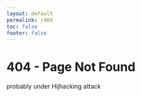 ```yaml
---
layout: default
permalink: /404
toc: false
footer: false
---
```


# 404 - Page Not Found

probably under Hijhacking attack

